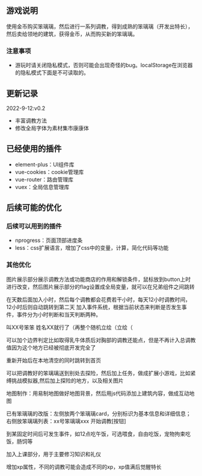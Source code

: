 ## 游戏说明
使用金币购买笨璃璃，然后进行一系列调教，得到成熟的笨璃璃（开发出特长），然后卖给领地的建筑，获得金币，从而购买新的笨璃璃。
### 注意事项
- 游玩时请关闭隐私模式，否则可能会出现奇怪的bug。localStorage在浏览器的隐私模式下面是不可读取的。

## 更新记录
2022-9-12:v0.2
- 丰富调教方法
- 修改全局字体为素材集市康康体

## 已经使用的插件
- element-plus：UI组件库
- vue-cookies：cookie管理库
- vue-router：路由管理库
- vuex：全局信息管理库

## 后续可能的优化
### 后续可以用到的插件
- nprogress：页面顶部进度条
- less：css扩展语言，增加了css中的变量，计算，简化代码等功能
### 其他优化

图片展示部分展示调教方法或功能商店的作用和解锁条件，鼠标放到button上时进行改变，然后图片展示部分的flag设置成全局变量，就可以在兄弟组件之间跳转

在天数后面加入小时，然后每个调教都会花费若干小时，每天12小时调教时间，12小时后则自动跳转到第二天
加入事件系统，根据当前状态来判断是否发生事件，事件分为小时判断和当天判断两种。

叫XX号笨笨 姓名XX就行了（再整个随机立绘（立绘（

可以加个边界判定比如取得乳牛体质后对胸部的调教还能点，但是不再计入总调教值因为这个地方已经被彻底开发完全了

重新开始后在本地清空的同时跳转到首页

可以把调教好的笨璃璃送到别处去探险，然后加上任务，做成扩展小游戏，比如紧缚挑战模拟器,然后加上探险的地方，以及相关图片

地图制作：用易制地图做好地图背景，然后用js代码添加上建筑内容，做成互动地图

已有笨璃璃的改版：左侧放两个笨璃璃card，分别标识为基本信息和详细信息；右侧放笨璃璃列表：xx号笨璃璃xxx  开始调教[按钮]

到某固定时间后可发生事件，如12点吃午饭，可选喂食，自由吃饭，宠物拘束吃饭，肠饲等

加入上课部分，用于主要修习知识和礼仪

增加xp属性，不同的调教可能会造成不同的xp，xp值满后觉醒特长





